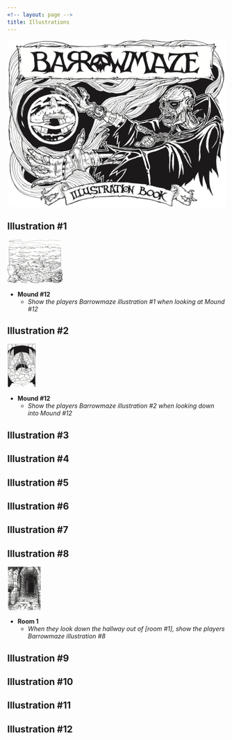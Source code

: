 ```yaml
---
<!-- layout: page -->
title: Illustrations
---
```


![Barrowmaze Illustration Book](./images/BIB-0.png)

## Illustration #1

[<img src="/images/BIB-1.png" alt="Illustration #1" height="100"/>](./images/BIB-1.png)

- **Mound #12**
  - _Show the players Barrowmaze illustration #1 when looking at Mound #12_
                                      
## Illustration #2

[<img src="/images/BIB-2.png" alt="Illustration #2" height="100"/>](./images/BIB-2.png)

- **Mound #12**
  - _Show the players Barrowmaze illustration #2 when looking down into Mound #12_
                                      
## Illustration #3
<!-- [<img src="/images/BIB-3.png" alt="Illustration #3" height="100"/>](./images/BIB-3.png) -->
                                      
## Illustration #4

<!-- [<img src="/images/BIB-4.png" alt="Illustration #4" height="100"/>](./images/BIB-4.png) -->
                                      
## Illustration #5
                                      
<!-- [<img src="/images/BIB-5.png" alt="Illustration #5" height="100"/>](./images/BIB-5.png) -->
                                      
## Illustration #6
                                      
<!-- [<img src="/images/BIB-6.png" alt="Illustration #6" height="100"/>](./images/BIB-6.png) -->
                                      
## Illustration #7

<!-- [<img src="/images/BIB-7.png" alt="Illustration #7" height="100"/>](./images/BIB-7.png) -->
                                      
## Illustration #8

[<img src="/images/BIB-8.png" alt="Illustration #8" height="100"/>](./images/BIB-8.png)

- **Room 1**
  - _When they look down the hallway out of [room #1], show the players Barrowmaze illustration #8_
                                      
## Illustration #9
                                      
<!-- [<img src="/images/BIB-9.png" alt="Illustration #9" height="100"/>](./images/BIB-9.png) -->
                                      
## Illustration #10

<!-- [<img src="/images/BIB-10.png" alt="Illustration #10" height="100"/>](./images/BIB-10.png) -->
                                      
## Illustration #11
                                      
<!-- [<img src="/images/BIB-11.png" alt="Illustration #11" height="100"/>](./images/BIB-11.png) -->
                                      
## Illustration #12
                                      
<!-- [<img src="/images/BIB-12.png" alt="Illustration #12" height="100"/>](./images/BIB-12.png) -->
